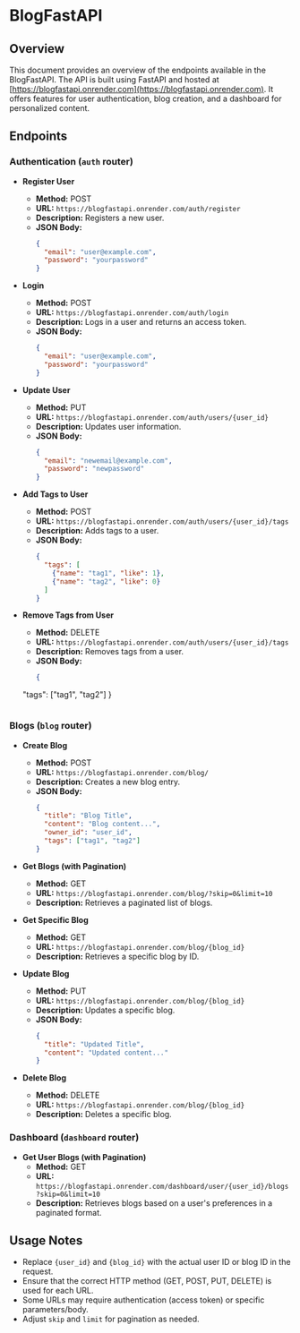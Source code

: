 # BlogFastAPI

## Overview
This document provides an overview of the endpoints available in the BlogFastAPI. The API is built using FastAPI and hosted at [https://blogfastapi.onrender.com](https://blogfastapi.onrender.com). It offers features for user authentication, blog creation, and a dashboard for personalized content.

## Endpoints

### Authentication (`auth` router)
- **Register User**
  - **Method:** POST
  - **URL:** `https://blogfastapi.onrender.com/auth/register`
  - **Description:** Registers a new user.
  - **JSON Body:**
    ```json
    {
      "email": "user@example.com",
      "password": "yourpassword"
    }
    ```

- **Login**
  - **Method:** POST
  - **URL:** `https://blogfastapi.onrender.com/auth/login`
  - **Description:** Logs in a user and returns an access token.
  - **JSON Body:**
    ```json
    {
      "email": "user@example.com",
      "password": "yourpassword"
    }
    ```

- **Update User**
  - **Method:** PUT
  - **URL:** `https://blogfastapi.onrender.com/auth/users/{user_id}`
  - **Description:** Updates user information.
  - **JSON Body:**
    ```json
    {
      "email": "newemail@example.com",
      "password": "newpassword"
    }
    ```

- **Add Tags to User**
  - **Method:** POST
  - **URL:** `https://blogfastapi.onrender.com/auth/users/{user_id}/tags`
  - **Description:** Adds tags to a user.
  - **JSON Body:**
    ```json
    {
      "tags": [
        {"name": "tag1", "like": 1},
        {"name": "tag2", "like": 0}
      ]
    }
    ```

- **Remove Tags from User**
  - **Method:** DELETE
  - **URL:** `https://blogfastapi.onrender.com/auth/users/{user_id}/tags`
  - **Description:** Removes tags from a user.
  - **JSON Body:**
    ```json
    {
  "tags": ["tag1", "tag2"]
  }

    ```

### Blogs (`blog` router)
- **Create Blog**
  - **Method:** POST
  - **URL:** `https://blogfastapi.onrender.com/blog/`
  - **Description:** Creates a new blog entry.
  - **JSON Body:**
    ```json
    {
      "title": "Blog Title",
      "content": "Blog content...",
      "owner_id": "user_id",
      "tags": ["tag1", "tag2"]
    }
    ```

- **Get Blogs (with Pagination)**
  - **Method:** GET
  - **URL:** `https://blogfastapi.onrender.com/blog/?skip=0&limit=10`
  - **Description:** Retrieves a paginated list of blogs.

- **Get Specific Blog**
  - **Method:** GET
  - **URL:** `https://blogfastapi.onrender.com/blog/{blog_id}`
  - **Description:** Retrieves a specific blog by ID.

- **Update Blog**
  - **Method:** PUT
  - **URL:** `https://blogfastapi.onrender.com/blog/{blog_id}`
  - **Description:** Updates a specific blog.
  - **JSON Body:**
    ```json
    {
      "title": "Updated Title",
      "content": "Updated content..."
    }
    ```

- **Delete Blog**
  - **Method:** DELETE
  - **URL:** `https://blogfastapi.onrender.com/blog/{blog_id}`
  - **Description:** Deletes a specific blog.

### Dashboard (`dashboard` router)
- **Get User Blogs (with Pagination)**
  - **Method:** GET
  - **URL:** `https://blogfastapi.onrender.com/dashboard/user/{user_id}/blogs?skip=0&limit=10`
  - **Description:** Retrieves blogs based on a user's preferences in a paginated format.

## Usage Notes
- Replace `{user_id}` and `{blog_id}` with the actual user ID or blog ID in the request.
- Ensure that the correct HTTP method (GET, POST, PUT, DELETE) is used for each URL.
- Some URLs may require authentication (access token) or specific parameters/body.
- Adjust `skip` and `limit` for pagination as needed.

